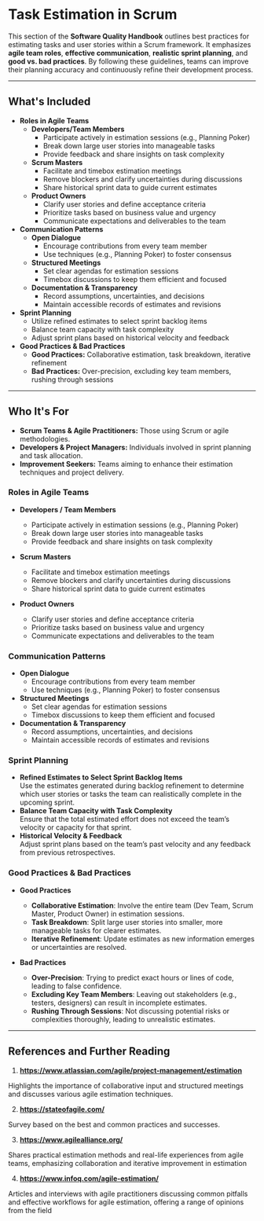 # **Task Estimation in Scrum**

This section of the **Software Quality Handbook** outlines best practices for estimating tasks and user stories within a Scrum framework. It emphasizes **agile team roles**, **effective communication**, **realistic sprint planning**, and **good vs. bad practices**. By following these guidelines, teams can improve their planning accuracy and continuously refine their development process.

---

## **What's Included**
- **Roles in Agile Teams**
  - **Developers/Team Members**
    - Participate actively in estimation sessions (e.g., Planning Poker)
    - Break down large user stories into manageable tasks
    - Provide feedback and share insights on task complexity
  - **Scrum Masters**
    - Facilitate and timebox estimation meetings
    - Remove blockers and clarify uncertainties during discussions
    - Share historical sprint data to guide current estimates
  - **Product Owners**
    - Clarify user stories and define acceptance criteria
    - Prioritize tasks based on business value and urgency
    - Communicate expectations and deliverables to the team
- **Communication Patterns**
  - **Open Dialogue**
    - Encourage contributions from every team member
    - Use techniques (e.g., Planning Poker) to foster consensus
  - **Structured Meetings**
    - Set clear agendas for estimation sessions
    - Timebox discussions to keep them efficient and focused
  - **Documentation & Transparency**
    - Record assumptions, uncertainties, and decisions
    - Maintain accessible records of estimates and revisions
- **Sprint Planning**
  - Utilize refined estimates to select sprint backlog items
  - Balance team capacity with task complexity
  - Adjust sprint plans based on historical velocity and feedback
- **Good Practices & Bad Practices**
  - **Good Practices:** Collaborative estimation, task breakdown, iterative refinement
  - **Bad Practices:** Over-precision, excluding key team members, rushing through sessions

---

## **Who It's For**
- **Scrum Teams & Agile Practitioners:** Those using Scrum or agile methodologies.
- **Developers & Project Managers:** Individuals involved in sprint planning and task allocation.
- **Improvement Seekers:** Teams aiming to enhance their estimation techniques and project delivery.


### **Roles in Agile Teams**
- **Developers / Team Members**
  - Participate actively in estimation sessions (e.g., Planning Poker)
  - Break down large user stories into manageable tasks
  - Provide feedback and share insights on task complexity

- **Scrum Masters**
  - Facilitate and timebox estimation meetings
  - Remove blockers and clarify uncertainties during discussions
  - Share historical sprint data to guide current estimates

- **Product Owners**
  - Clarify user stories and define acceptance criteria
  - Prioritize tasks based on business value and urgency
  - Communicate expectations and deliverables to the team

### **Communication Patterns**
- **Open Dialogue**
  - Encourage contributions from every team member
  - Use techniques (e.g., Planning Poker) to foster consensus
- **Structured Meetings**
  - Set clear agendas for estimation sessions
  - Timebox discussions to keep them efficient and focused
- **Documentation & Transparency**
  - Record assumptions, uncertainties, and decisions
  - Maintain accessible records of estimates and revisions

### **Sprint Planning**
- **Refined Estimates to Select Sprint Backlog Items**  
  Use the estimates generated during backlog refinement to determine which user stories or tasks the team can realistically complete in the upcoming sprint.
- **Balance Team Capacity with Task Complexity**  
  Ensure that the total estimated effort does not exceed the team’s velocity or capacity for that sprint.
- **Historical Velocity & Feedback**  
  Adjust sprint plans based on the team’s past velocity and any feedback from previous retrospectives.

### **Good Practices & Bad Practices**

- **Good Practices**  
  - **Collaborative Estimation**: Involve the entire team (Dev Team, Scrum Master, Product Owner) in estimation sessions.  
  - **Task Breakdown**: Split large user stories into smaller, more manageable tasks for clearer estimates.  
  - **Iterative Refinement**: Update estimates as new information emerges or uncertainties are resolved.  

- **Bad Practices**  
  - **Over-Precision**: Trying to predict exact hours or lines of code, leading to false confidence.  
  - **Excluding Key Team Members**: Leaving out stakeholders (e.g., testers, designers) can result in incomplete estimates.  
  - **Rushing Through Sessions**: Not discussing potential risks or complexities thoroughly, leading to unrealistic estimates.


---


##  References and Further Reading

1. **https://www.atlassian.com/agile/project-management/estimation**

Highlights the importance of collaborative input and structured meetings and discusses various agile estimation techniques.


2. **https://stateofagile.com/**
   
Survey based on the best and common practices and successes.


3. **https://www.agilealliance.org/**
   
Shares practical estimation methods and real-life experiences from agile teams, emphasizing collaboration and iterative improvement in estimation


4. **https://www.infoq.com/agile-estimation/**
   
Articles and interviews with agile practitioners discussing common pitfalls and effective workflows for agile estimation, offering a range of opinions from the field

